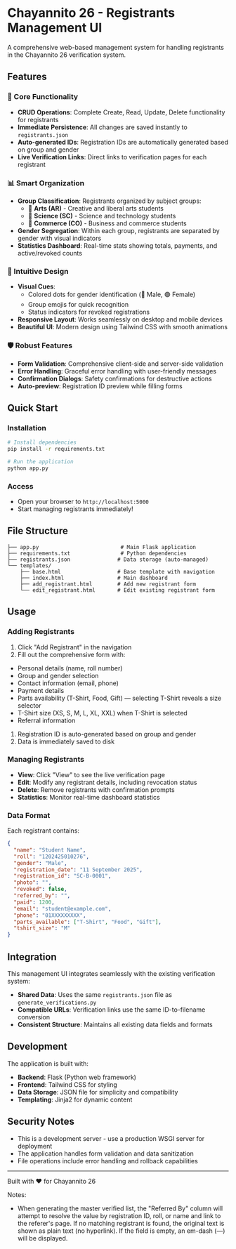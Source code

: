 # Chayannito 26 - Registrants Management UI

A comprehensive web-based management system for handling registrants in the Chayannito 26 verification system.

## Features

### 🎯 Core Functionality

- **CRUD Operations**: Complete Create, Read, Update, Delete functionality for registrants
- **Immediate Persistence**: All changes are saved instantly to `registrants.json`
- **Auto-generated IDs**: Registration IDs are automatically generated based on group and gender
- **Live Verification Links**: Direct links to verification pages for each registrant

### 📊 Smart Organization

- **Group Classification**: Registrants organized by subject groups:
  - 🎨 **Arts (AR)** - Creative and liberal arts students
  - 🔬 **Science (SC)** - Science and technology students  
  - 💼 **Commerce (CO)** - Business and commerce students
- **Gender Segregation**: Within each group, registrants are separated by gender with visual indicators
- **Statistics Dashboard**: Real-time stats showing totals, payments, and active/revoked counts

### 🎨 Intuitive Design

- **Visual Cues**:
  - Colored dots for gender identification (🔵 Male, 🟣 Female)
  - Group emojis for quick recognition
  - Status indicators for revoked registrations
- **Responsive Layout**: Works seamlessly on desktop and mobile devices
- **Beautiful UI**: Modern design using Tailwind CSS with smooth animations

### 🛡️ Robust Features

- **Form Validation**: Comprehensive client-side and server-side validation
- **Error Handling**: Graceful error handling with user-friendly messages
- **Confirmation Dialogs**: Safety confirmations for destructive actions
- **Auto-preview**: Registration ID preview while filling forms

## Quick Start

### Installation

```bash
# Install dependencies
pip install -r requirements.txt

# Run the application
python app.py
```

### Access

- Open your browser to `http://localhost:5000`
- Start managing registrants immediately!

## File Structure

```text
├── app.py                          # Main Flask application
├── requirements.txt                # Python dependencies
├── registrants.json               # Data storage (auto-managed)
└── templates/
    ├── base.html                  # Base template with navigation
    ├── index.html                 # Main dashboard
    ├── add_registrant.html        # Add new registrant form
    └── edit_registrant.html       # Edit existing registrant form
```

## Usage

### Adding Registrants

1. Click "Add Registrant" in the navigation
2. Fill out the comprehensive form with:

- Personal details (name, roll number)
- Group and gender selection
- Contact information (email, phone)
- Payment details
- Parts availability (T-Shirt, Food, Gift) — selecting T-Shirt reveals a size selector
- T-Shirt size (XS, S, M, L, XL, XXL) when T-Shirt is selected
- Referral information

1. Registration ID is auto-generated based on group and gender
2. Data is immediately saved to disk

### Managing Registrants
 
- **View**: Click "View" to see the live verification page
- **Edit**: Modify any registrant details, including revocation status
- **Delete**: Remove registrants with confirmation prompts
- **Statistics**: Monitor real-time dashboard statistics

### Data Format

Each registrant contains:

```json
{
  "name": "Student Name",
  "roll": "1202425010276",
  "gender": "Male",
  "registration_date": "11 September 2025",
  "registration_id": "SC-B-0001",
  "photo": "",
  "revoked": false,
  "referred_by": "",
  "paid": 1200,
  "email": "student@example.com",
  "phone": "01XXXXXXXXX",
  "parts_available": ["T-Shirt", "Food", "Gift"],
  "tshirt_size": "M"
}
```

## Integration

This management UI integrates seamlessly with the existing verification system:


- **Shared Data**: Uses the same `registrants.json` file as `generate_verifications.py`
- **Compatible URLs**: Verification links use the same ID-to-filename conversion
- **Consistent Structure**: Maintains all existing data fields and formats

## Development

The application is built with:

- **Backend**: Flask (Python web framework)
- **Frontend**: Tailwind CSS for styling
- **Data Storage**: JSON file for simplicity and compatibility
- **Templating**: Jinja2 for dynamic content

## Security Notes

- This is a development server - use a production WSGI server for deployment
- The application handles form validation and data sanitization
- File operations include error handling and rollback capabilities

---

Built with ❤️ for Chayannito 26

Notes:

- When generating the master verified list, the "Referred By" column will attempt to resolve the value by registration ID, roll, or name and link to the referer's page. If no matching registrant is found, the original text is shown as plain text (no hyperlink). If the field is empty, an em-dash (—) will be displayed.
